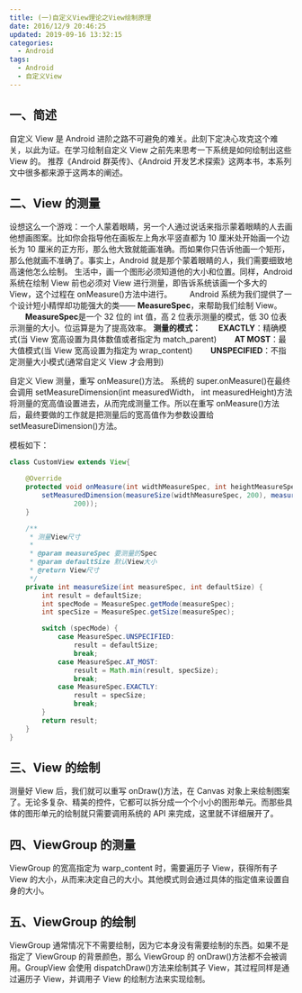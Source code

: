 ```yaml
---
title: (一)自定义View理论之View绘制原理
date: 2016/12/9 20:46:25
updated: 2019-09-16 13:32:15
categories:
  - Android
tags:
  - Android
  - 自定义View
---
```


## 一、简述

自定义 View 是 Android 进阶之路不可避免的难关。此刻下定决心攻克这个难关，以此为证。在学习绘制自定义 View 之前先来思考一下系统是如何绘制出这些 View 的。
推荐《Android 群英传》、《Android 开发艺术探索》这两本书，本系列文中很多都来源于这两本的阐述。

## 二、View 的测量

设想这么一个游戏：一个人蒙着眼睛，另一个人通过说话来指示蒙着眼睛的人去画他想画图案。比如你会指导他在画板左上角水平竖直都为 10 厘米处开始画一个边长为 10 厘米的正方形，那么他大致就能画准确。而如果你只告诉他画一个矩形，那么他就画不准确了。事实上，Android 就是那个蒙着眼睛的人，我们需要细致地高速他怎么绘制。
生活中，画一个图形必须知道他的大小和位置。同样，Android 系统在绘制 View 前也必须对 View 进行测量，即告诉系统该画一个多大的 View，这个过程在 onMeasure()方法中进行。
  Android 系统为我们提供了一个设计短小精悍却功能强大的类—— **MeasureSpec**，来帮助我们绘制 View。
  **MeasureSpec**是一个 32 位的 int 值，高 2 位表示测量的模式，低 30 位表示测量的大小。位运算是为了提高效率。
**测量的模式：**
  **EXACTLY**：精确模式(当 View 宽高设置为具体数值或者指定为 match_parent)
  **AT MOST**：最大值模式(当 View 宽高设置为指定为 wrap_content)
  **UNSPECIFIED**：不指定测量大小模式(通常自定义 View 才会用到)

自定义 View 测量，重写 onMeasure()方法。
系统的 super.onMeasure()在最终会调用 setMeasureDimension(int measuredWidth， int measuredHeight)方法将测量的宽高值设置进去，从而完成测量工作。所以在重写 onMeasure()方法后，最终要做的工作就是把测量后的宽高值作为参数设置给 setMeasureDimension()方法。

模板如下：

```java
class CustomView extends View{

    @Override
    protected void onMeasure(int widthMeasureSpec, int heightMeasureSpec) {
        setMeasuredDimension(measureSize(widthMeasureSpec, 200), measureSize(heightMeasureSpec,
                200));
    }

    /**
     * 测量View尺寸
     *
     * @param measureSpec 要测量的Spec
     * @param defaultSize 默认View大小
     * @return View尺寸
     */
    private int measureSize(int measureSpec, int defaultSize) {
        int result = defaultSize;
        int specMode = MeasureSpec.getMode(measureSpec);
        int specSize = MeasureSpec.getSize(measureSpec);

        switch (specMode) {
            case MeasureSpec.UNSPECIFIED:
                result = defaultSize;
                break;
            case MeasureSpec.AT_MOST:
                result = Math.min(result, specSize);
                break;
            case MeasureSpec.EXACTLY:
                result = specSize;
                break;
        }
        return result;
    }
}
```

## 三、View 的绘制

测量好 View 后，我们就可以重写 onDraw()方法，在 Canvas 对象上来绘制图案了。无论多复杂、精美的控件，它都可以拆分成一个个小小的图形单元。而那些具体的图形单元的绘制就只需要调用系统的 API 来完成，这里就不详细展开了。

## 四、ViewGroup 的测量

ViewGroup 的宽高指定为 warp_content 时，需要遍历子 View，获得所有子 View 的大小，从而来决定自己的大小。其他模式则会通过具体的指定值来设置自身的大小。

## 五、ViewGroup 的绘制

ViewGroup 通常情况下不需要绘制，因为它本身没有需要绘制的东西。如果不是指定了 ViewGroup 的背景颜色，那么 ViewGroup 的 onDraw()方法都不会被调用。GroupView 会使用 dispatchDraw()方法来绘制其子 View，其过程同样是通过遍历子 View，并调用子 View 的绘制方法来实现绘制。
